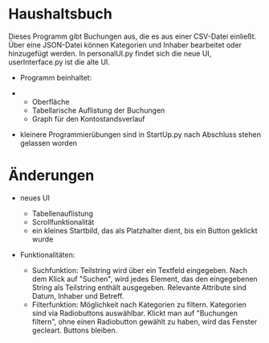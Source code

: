 # Haushaltsbuch
Dieses Programm gibt Buchungen aus, die es aus einer CSV-Datei einließt. 
Über eine JSON-Datei können Kategorien und Inhaber bearbeitet oder hinzugefügt werden.
In personalUI.py findet sich die neue UI, userInterface.py ist die alte UI.
- Programm beinhaltet: 
-
    - Oberfläche
    - Tabellarische Auflistung der Buchungen
    - Graph für den Kontostandsverlauf

- kleinere Programmierübungen sind in StartUp.py nach Abschluss stehen gelassen worden

# Änderungen
- neues UI
  - Tabellenauflistung
  - Scrollfunktionalität
  - ein kleines Startbild, das als Platzhalter dient, bis ein Button geklickt wurde
    
- Funktionalitäten:
  - Suchfunktion: Teilstring wird über ein Textfeld eingegeben. Nach dem Klick auf "Suchen", wird jedes Element, das den eingegebenen String als Teilstring enthält ausgegeben. Relevante Attribute sind Datum, Inhaber und Betreff.
  - Filterfunktion: Möglichkeit nach Kategorien zu filtern. Kategorien sind via Radiobuttons auswählbar. Klickt man auf "Buchungen filtern", ohne einen Radiobutton gewählt zu haben, wird das Fenster gecleart. Buttons bleiben. 
